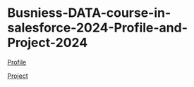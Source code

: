 # Busniess-DATA-course-in-salesforce-2024-Profile-and-Project-2024
[Profile](https://www.salesforce.com/trailblazer/b0eaydqg0shmdlwcmo)


[Project](https://www.canva.com/design/DAGTixvZj1I/sMhumihDHyHiEApiXLOUwQ/edit)
